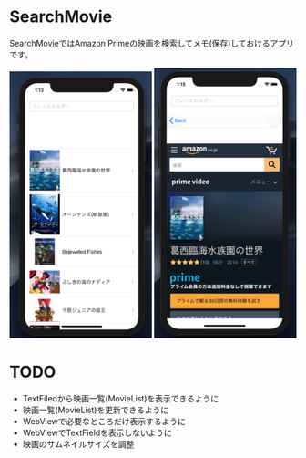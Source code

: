 # SearchMovie
SearchMovieではAmazon Primeの映画を検索してメモ(保存)しておけるアプリです。

<img src="https://github.com/zunda-pixel/SearchMovie/blob/master/screenshot1.png" width="250">

<img src="https://github.com/zunda-pixel/SearchMovie/blob/master/screenshot2.png" width="250">

# TODO

- TextFiledから映画一覧(MovieList)を表示できるように
- 映画一覧(MovieList)を更新できるように
- WebViewで必要なところだけ表示するように
- WebViewでTextFieldを表示しないように
- 映画のサムネイルサイズを調整

